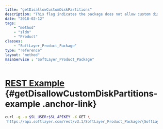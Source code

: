 ```yaml
---
title: "getDisallowCustomDiskPartitions"
description: "This flag indicates the package does not allow custom disk partitions."
date: "2018-02-12"
tags:
    - "method"
    - "sldn"
    - "Product"
classes:
    - "SoftLayer_Product_Package"
type: "reference"
layout: "method"
mainService : "SoftLayer_Product_Package"
---
```


# [REST Example](#getDisallowCustomDiskPartitions-example) <a href="/article/rest/"><i class="fas fa-question"></i></a> {#getDisallowCustomDiskPartitions-example .anchor-link} 
```bash
curl -g -u $SL_USER:$SL_APIKEY -X GET \
'https://api.softlayer.com/rest/v3.1/SoftLayer_Product_Package/{SoftLayer_Product_PackageID}/getDisallowCustomDiskPartitions'
```
